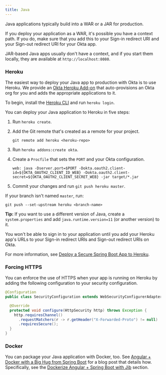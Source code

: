 ```yaml
---
title: Java
---
```


Java applications typically build into a WAR or a JAR for production.

If you deploy your application as a WAR, it's possible you have a context path. If you do, make sure that you add this to your Sign-in redirect URI and your Sign-out redirect URI for your Okta app.

<!--
// todo: show how to do this with the Okta CLI
-->

JAR-based Java apps usually don't have a context, and if you start them locally, they are available at `http://localhost:8080`.

### Heroku

The easiest way to deploy your Java app to production with Okta is to use Heroku. We provide an [Okta Heroku Add-on](https://devcenter.heroku.com/articles/okta) that auto-provisions an Okta org for you and adds the appropriate applications to it.

To begin, install the [Heroku CLI](https://devcenter.heroku.com/articles/heroku-cli) and run `heroku login`.

You can deploy your Java application to Heroku in five steps:

1. Run `heroku create`.
2. Add the Git remote that's created as a remote for your project.

   ```
   git remote add heroku <heroku-repo>
   ```

3. Run `heroku addons:create okta`.
4. Create a `Procfile` that sets the `PORT` and your Okta configuration.

   ```
   web: java -Dserver.port=$PORT -Dokta.oauth2.client-id=${OKTA_OAUTH2_CLIENT_ID_WEB} -Dokta.oauth2.client-secret=${OKTA_OAUTH2_CLIENT_SECRET_WEB} -jar target/*.jar
   ```

5. Commit your changes and run `git push heroku master`.

If your branch isn't named `master`, run:

```
git push --set-upstream heroku <branch-name>
```

**Tip:** If you want to use a different version of Java, create a `system.properties` and add `java.runtime.version=11` (or another version) to it.

You won't be able to sign in to your application until you add your Heroku app's URLs to your Sign-in redirect URIs and Sign-out redirect URIs on Okta.

For more information, see [Deploy a Secure Spring Boot App to Heroku](https://developer.okta.com/blog/2020/08/31/spring-boot-heroku).

### Forcing HTTPS

You can enforce the use of HTTPS when your app is running on Heroku by adding the following configuration to your security configuration.

```java
@Configuration
public class SecurityConfiguration extends WebSecurityConfigurerAdapter {

  @Override
  protected void configure(HttpSecurity http) throws Exception {
    http.requiresChannel()
      .requestMatchers(r -> r.getHeader("X-Forwarded-Proto") != null)
      .requiresSecure();
  }
}
```

### Docker

You can package your Java application with Docker, too. See [Angular + Docker with a Big Hug from Spring Boot](https://developer.okta.com/blog/2020/06/17/angular-docker-spring-boot) for a blog post that details how. Specifically, see the [Dockerize Angular + Spring Boot with Jib](https://developer.okta.com/blog/2020/06/17/angular-docker-spring-boot#dockerize-angular-spring-boot-with-jib) section.
